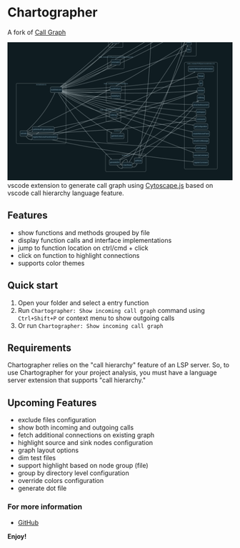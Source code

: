 # Chartographer

A fork of [Call Graph](https://github.com/beicause/call-graph)

![chartographer](https://raw.githubusercontent.com/arpinfidel/vscode-chartographer/master/assets/call-graph.png)
vscode extension to generate call graph using [Cytoscape.js](https://js.cytoscape.org/) based on vscode call hierarchy language feature.

## Features

* show functions and methods grouped by file
* display function calls and interface implementations
* jump to function location on ctrl/cmd + click
* click on function to highlight connections
* supports color themes

## Quick start

1. Open your folder and select a entry function
2. Run `Chartographer: Show incoming call graph` command using `Ctrl+Shift+P` or context menu to show outgoing calls
3. Or run `Chartographer: Show incoming call graph`

## Requirements

Chartographer relies on the "call hierarchy" feature of an LSP server. So, to use Chartographer for your project analysis, you must have a language server extension that supports "call hierarchy."

## Upcoming Features

* exclude files configuration
* show both incoming and outgoing calls
* fetch additional connections on existing graph
* highlight source and sink nodes configuration
* graph layout options
* dim test files
* support highlight based on node group (file)
* group by directory level configuration
* override colors configuration
* generate dot file

### For more information

* [GitHub](https://github.com/arpinfidel/vscode-chartographer)

**Enjoy!**
